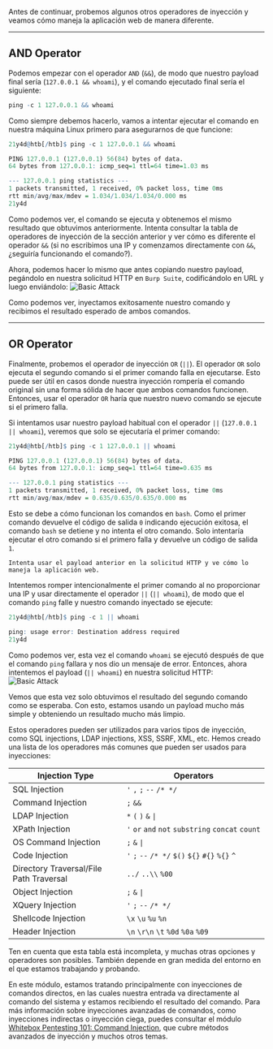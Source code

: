 Antes de continuar, probemos algunos otros operadores de inyección y veamos cómo maneja la aplicación web de manera diferente.

---

## AND Operator

Podemos empezar con el operador `AND` (`&&`), de modo que nuestro payload final sería (`127.0.0.1 && whoami`), y el comando ejecutado final sería el siguiente:

```r
ping -c 1 127.0.0.1 && whoami
```

Como siempre debemos hacerlo, vamos a intentar ejecutar el comando en nuestra máquina Linux primero para asegurarnos de que funcione:

```r
21y4d@htb[/htb]$ ping -c 1 127.0.0.1 && whoami

PING 127.0.0.1 (127.0.0.1) 56(84) bytes of data.
64 bytes from 127.0.0.1: icmp_seq=1 ttl=64 time=1.03 ms

--- 127.0.0.1 ping statistics ---
1 packets transmitted, 1 received, 0% packet loss, time 0ms
rtt min/avg/max/mdev = 1.034/1.034/1.034/0.000 ms
21y4d
```

Como podemos ver, el comando se ejecuta y obtenemos el mismo resultado que obtuvimos anteriormente. Intenta consultar la tabla de operadores de inyección de la sección anterior y ver cómo es diferente el operador `&&` (si no escribimos una IP y comenzamos directamente con `&&`, ¿seguiría funcionando el comando?).

Ahora, podemos hacer lo mismo que antes copiando nuestro payload, pegándolo en nuestra solicitud HTTP en `Burp Suite`, codificándolo en URL y luego enviándolo: ![Basic Attack](https://academy.hackthebox.com/storage/modules/109/cmdinj_basic_AND.jpg)

Como podemos ver, inyectamos exitosamente nuestro comando y recibimos el resultado esperado de ambos comandos.

---

## OR Operator

Finalmente, probemos el operador de inyección `OR` (`||`). El operador `OR` solo ejecuta el segundo comando si el primer comando falla en ejecutarse. Esto puede ser útil en casos donde nuestra inyección rompería el comando original sin una forma sólida de hacer que ambos comandos funcionen. Entonces, usar el operador `OR` haría que nuestro nuevo comando se ejecute si el primero falla.

Si intentamos usar nuestro payload habitual con el operador `||` (`127.0.0.1 || whoami`), veremos que solo se ejecutaría el primer comando:

```r
21y4d@htb[/htb]$ ping -c 1 127.0.0.1 || whoami

PING 127.0.0.1 (127.0.0.1) 56(84) bytes of data.
64 bytes from 127.0.0.1: icmp_seq=1 ttl=64 time=0.635 ms

--- 127.0.0.1 ping statistics ---
1 packets transmitted, 1 received, 0% packet loss, time 0ms
rtt min/avg/max/mdev = 0.635/0.635/0.635/0.000 ms
```

Esto se debe a cómo funcionan los comandos en `bash`. Como el primer comando devuelve el código de salida `0` indicando ejecución exitosa, el comando `bash` se detiene y no intenta el otro comando. Solo intentaría ejecutar el otro comando si el primero falla y devuelve un código de salida `1`.

`Intenta usar el payload anterior en la solicitud HTTP y ve cómo lo maneja la aplicación web.`

Intentemos romper intencionalmente el primer comando al no proporcionar una IP y usar directamente el operador `||` (`|| whoami`), de modo que el comando `ping` falle y nuestro comando inyectado se ejecute:

```r
21y4d@htb[/htb]$ ping -c 1 || whoami

ping: usage error: Destination address required
21y4d
```

Como podemos ver, esta vez el comando `whoami` se ejecutó después de que el comando `ping` fallara y nos dio un mensaje de error. Entonces, ahora intentemos el payload (`|| whoami`) en nuestra solicitud HTTP: ![Basic Attack](https://academy.hackthebox.com/storage/modules/109/cmdinj_basic_OR.jpg)

Vemos que esta vez solo obtuvimos el resultado del segundo comando como se esperaba. Con esto, estamos usando un payload mucho más simple y obteniendo un resultado mucho más limpio.

Estos operadores pueden ser utilizados para varios tipos de inyección, como SQL injections, LDAP injections, XSS, SSRF, XML, etc. Hemos creado una lista de los operadores más comunes que pueden ser usados para inyecciones:

|**Injection Type**|**Operators**|
|---|---|
|SQL Injection|`'` `,` `;` `--` `/* */`|
|Command Injection|`;` `&&`|
|LDAP Injection|`*` `(` `)` `&` `\|`|
|XPath Injection|`'` `or` `and` `not` `substring` `concat` `count`|
|OS Command Injection|`;` `&` `\|`|
|Code Injection|`'` `;` `--` `/* */` `$()` `${}` `#{}` `%{}` `^`|
|Directory Traversal/File Path Traversal|`../` `..\\` `%00`|
|Object Injection|`;` `&` `\|`|
|XQuery Injection|`'` `;` `--` `/* */`|
|Shellcode Injection|`\x` `\u` `%u` `%n`|
|Header Injection|`\n` `\r\n` `\t` `%0d` `%0a` `%09`|

Ten en cuenta que esta tabla está incompleta, y muchas otras opciones y operadores son posibles. También depende en gran medida del entorno en el que estamos trabajando y probando.

En este módulo, estamos tratando principalmente con inyecciones de comandos directos, en las cuales nuestra entrada va directamente al comando del sistema y estamos recibiendo el resultado del comando. Para más información sobre inyecciones avanzadas de comandos, como inyecciones indirectas o inyección ciega, puedes consultar el módulo [Whitebox Pentesting 101: Command Injection](https://academy.hackthebox.com/course/preview/whitebox-pentesting-101-command-injection), que cubre métodos avanzados de inyección y muchos otros temas.